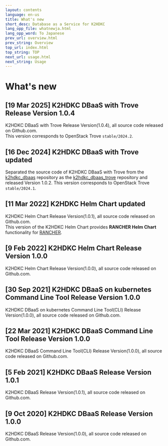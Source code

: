 ```yaml
---
layout: contents
language: en-us
title: What's new
short_desc: Database as a Service for K2HDKC
lang_opp_file: whatnewja.html
lang_opp_word: To Japanese
prev_url: overview.html
prev_string: Overview
top_url: index.html
top_string: TOP
next_url: usage.html
next_string: Usage
---
```


# What's new
## [19 Mar 2025] K2HDKC DBaaS with Trove Release Version 1.0.4
K2HDKC DBaaS with Trove Release Version(1.0.4), all source code released on Github.com.  
This version corresponds to OpenStack Trove `stable/2024.2`.

## [16 Dec 2024] K2HDKC DBaaS with Trove updated
Separated the source code of K2HDKC DBaaS with Trove from the [k2hdkc_dbaas](https://github.com/yahoojapan/k2hdkc_dbaas) repository as the [k2hdkc_dbaas_trove](https://github.com/yahoojapan/k2hdkc_dbaas_trove) repository and released Version 1.0.2.
This version corresponds to OpenStack Trove `stable/2024.1`.

## [11 Mar 2022] K2HDKC Helm Chart updated
K2HDKC Helm Chart Release Version(1.0.1), all source code released on Github.com.  
This version of the K2HDKC Helm Chart provides **RANCHER Helm Chart** functionality for [RANCHER](https://rancher.com/).  

## [9 Feb 2022] K2HDKC Helm Chart Release Version 1.0.0
K2HDKC Helm Chart Release Version(1.0.0), all source code released on Github.com.  

## [30 Sep 2021] K2HDKC DBaaS on kubernetes Command Line Tool Release Version 1.0.0
K2HDKC DBaaS on kubernetes Command Line Tool(CLI) Release Version(1.0.0), all source code released on Github.com.  

## [22 Mar 2021] K2HDKC DBaaS Command Line Tool Release Version 1.0.0
K2HDKC DBaaS Command Line Tool(CLI) Release Version(1.0.0), all source code released on Github.com.  

## [5 Feb 2021] K2HDKC DBaaS Release Version 1.0.1
K2HDKC DBaaS Release Version(1.0.1), all source code released on Github.com.  

## [9 Oct 2020] K2HDKC DBaaS Release Version 1.0.0
K2HDKC DBaaS Release Version(1.0.0), all source code released on Github.com.  
